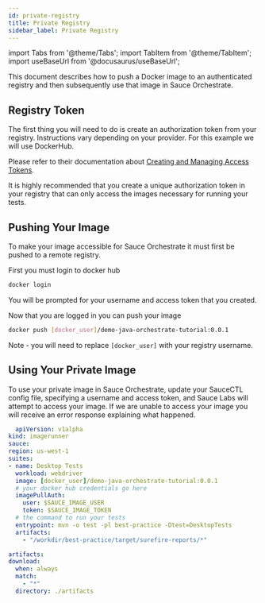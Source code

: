 ```yaml
---
id: private-registry
title: Private Registry
sidebar_label: Private Registry
---
```


import Tabs from '@theme/Tabs';
import TabItem from '@theme/TabItem';
import useBaseUrl from '@docusaurus/useBaseUrl';

This document describes how to push a Docker image to an authenticated registry and then subsequently use that image in Sauce Orchestrate.

## Registry Token

The first thing you will need to do is create an authorization token from your registry. Instructions vary depending on your provider. For this example we will use DockerHub.

Please refer to their documentation about [Creating and Managing Access Tokens](https://docs.docker.com/docker-hub/access-tokens/).

It is highly recommended that you create a unique authorization token in your registry that can only access the images necessary for running your tests.

## Pushing Your Image

To make your image accessible for Sauce Orchestrate it must first be pushed to a remote registry.

First you must login to docker hub

```bash
docker login
```

You will be prompted for your username and access token that you created.

Now that you are logged in you can push your image

```bash
docker push [docker_user]/demo-java-orchestrate-tutorial:0.0.1
```

Note - you will need to replace `[docker_user]` with your registry username.

## Using Your Private Image

To use your private image in Sauce Orchestrate, update your SauceCTL config file, specifying a username and access token, and Sauce Labs will attempt to access your image. If we are unable to access your image you will receive an error response explaining what happened.

```yaml showLineNumbers
  apiVersion: v1alpha
kind: imagerunner
sauce:
region: us-west-1
suites:
- name: Desktop Tests
  workload: webdriver
  image: [docker_user]/demo-java-orchestrate-tutorial:0.0.1
  # your docker hub credentials go here
  imagePullAuth:
    user: $SAUCE_IMAGE_USER
    token: $SAUCE_IMAGE_TOKEN
  # the command to run your tests
  entrypoint: mvn -o test -pl best-practice -Dtest=DesktopTests
  artifacts:
    - "/workdir/best-practice/target/surefire-reports/*"

artifacts:
download:
  when: always
  match:
    - "*"
  directory: ./artifacts
```
